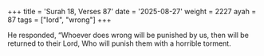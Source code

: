+++
title = 'Surah 18, Verses 87'
date = '2025-08-27'
weight = 2227
ayah = 87
tags = ["lord", "wrong"]
+++

He responded, “Whoever does wrong will be punished by us, then will be returned to their Lord, Who will punish them with a horrible torment.